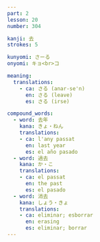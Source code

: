 ```yaml
---
part: 2
lesson: 20
number: 304

kanji: 去
strokes: 5

kunyomi: さーる
onyomi: キョ<br>コ

meaning:
  translations:
    - ca: さる (anar-se'n)
      en: さる (leave)
      es: さる (irse)

compound_words:
  - word: 去年
    kana: きょ・ねん
    translations:
    - ca: l'any passat
      en: last year
      es: el año pasado
  - word: 過去
    kana: か・こ
    translations:
    - ca: el passat
      en: the past
      es: el pasado
  - word: 消去
    kana: しょう・きょ
    translations:
    - ca: eliminar; esborrar
      en: erasing
      es: eliminar; borrar
---
```

